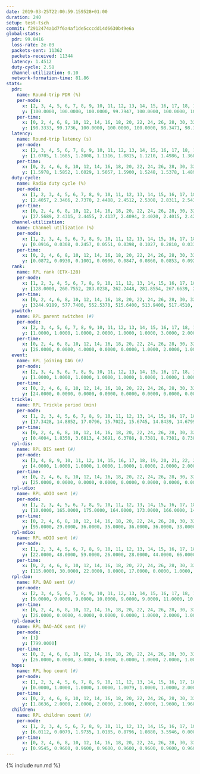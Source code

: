 ```yaml
---
date: 2019-03-25T22:00:59.159528+01:00
duration: 240
setup: test-tsch
commit: f2912474a1d7f6a4af1de5cccdd14d6630b49e6a
global-stats:
  pdr: 99.8416
  loss-rate: 2e-03
  packets-sent: 11362
  packets-received: 11344
  latency: 1.4512
  duty-cycle: 2.58
  channel-utilization: 0.10
  network-formation-time: 81.86
stats:
  pdr:
    name: Round-trip PDR (%)
    per-node:
      x: [2, 3, 4, 5, 6, 7, 8, 9, 10, 11, 12, 13, 14, 15, 16, 17, 18, 19, 20, 21, 22, 23, 24, 25]
      y: [100.0000, 100.0000, 100.0000, 99.7947, 100.0000, 100.0000, 100.0000, 100.0000, 100.0000, 100.0000, 100.0000, 100.0000, 99.7797, 99.7877, 99.7859, 99.7712, 99.7831, 99.3562, 100.0000, 99.4141, 99.5708, 100.0000, 99.5604, 99.5984]
    per-time:
      x: [0, 2, 4, 6, 8, 10, 12, 14, 16, 18, 20, 22, 24, 26, 28, 30, 32, 34, 36, 38, 40, 42, 44, 46, 48, 50, 52, 54, 56, 58, 60, 62, 64, 66, 68, 70, 72, 74, 76, 78, 80, 82, 84, 86, 88, 90, 92, 94, 96, 98, 100, 102, 104, 106, 108, 110, 112, 114, 116, 118, 120, 122, 124, 126, 128, 130, 132, 134, 136, 138, 140, 142, 144, 146, 148, 150, 152, 154, 156, 158, 160, 162, 164, 166, 168, 170, 172, 174, 176, 178, 180, 182, 184, 186, 188, 190]
      y: [98.3333, 99.1736, 100.0000, 100.0000, 100.0000, 98.3471, 98.3333, 100.0000, 100.0000, 100.0000, 99.1667, 100.0000, 97.5000, 99.1667, 99.1667, 100.0000, 100.0000, 99.1736, 100.0000, 100.0000, 100.0000, 99.1667, 100.0000, 100.0000, 100.0000, 100.0000, 100.0000, 100.0000, 99.1667, 100.0000, 100.0000, 100.0000, 100.0000, 100.0000, 100.0000, 100.0000, 100.0000, 100.0000, 100.0000, 100.0000, 100.0000, 100.0000, 100.0000, 100.0000, 100.0000, 99.1667, 100.0000, 100.0000, 100.0000, 100.0000, 100.0000, 100.0000, 100.0000, 100.0000, 100.0000, 100.0000, 100.0000, 100.0000, 100.0000, 100.0000, 100.0000, 100.0000, 100.0000, 100.0000, 100.0000, 100.0000, 100.0000, 100.0000, 100.0000, 99.1667, 100.0000, 100.0000, 100.0000, 100.0000, 100.0000, 100.0000, 100.0000, 100.0000, 100.0000, 100.0000, 100.0000, 100.0000, 100.0000, 100.0000, 100.0000, 100.0000, 100.0000, 100.0000, 100.0000, 100.0000, 100.0000, 100.0000, 100.0000, 100.0000, 100.0000, null]
  latency:
    name: Round-trip latency (s)
    per-node:
      x: [2, 3, 4, 5, 6, 7, 8, 9, 10, 11, 12, 13, 14, 15, 16, 17, 18, 19, 20, 21, 22, 23, 24, 25]
      y: [1.0705, 1.1685, 1.2008, 1.1316, 1.0815, 1.1210, 1.4986, 1.3680, 1.3506, 1.5241, 1.3223, 1.3163, 1.6876, 1.4957, 1.3490, 1.5843, 1.5873, 1.5813, 1.5526, 1.8075, 1.7352, 1.7656, 1.7645, 1.7923]
    per-time:
      x: [0, 2, 4, 6, 8, 10, 12, 14, 16, 18, 20, 22, 24, 26, 28, 30, 32, 34, 36, 38, 40, 42, 44, 46, 48, 50, 52, 54, 56, 58, 60, 62, 64, 66, 68, 70, 72, 74, 76, 78, 80, 82, 84, 86, 88, 90, 92, 94, 96, 98, 100, 102, 104, 106, 108, 110, 112, 114, 116, 118, 120, 122, 124, 126, 128, 130, 132, 134, 136, 138, 140, 142, 144, 146, 148, 150, 152, 154, 156, 158, 160, 162, 164, 166, 168, 170, 172, 174, 176, 178, 180, 182, 184, 186, 188, 190]
      y: [1.5978, 1.5852, 1.6029, 1.5057, 1.5900, 1.5248, 1.5378, 1.4894, 1.5140, 1.5683, 1.5458, 1.5256, 1.5207, 1.5415, 1.4864, 1.4515, 1.4672, 1.4585, 1.4569, 1.4853, 1.4136, 1.4650, 1.4842, 1.5027, 1.4959, 1.3943, 1.4467, 1.4544, 1.5051, 1.3723, 1.4022, 1.5024, 1.5096, 1.4610, 1.5125, 1.4458, 1.4399, 1.4978, 1.4661, 1.4704, 1.4190, 1.4638, 1.4531, 1.4971, 1.4167, 1.4288, 1.4508, 1.4212, 1.4366, 1.4363, 1.4516, 1.4246, 1.4261, 1.4197, 1.3968, 1.3891, 1.4551, 1.4370, 1.3971, 1.4093, 1.4051, 1.3926, 1.3963, 1.3314, 1.4227, 1.3665, 1.4082, 1.4077, 1.4514, 1.3716, 1.3712, 1.4203, 1.4088, 1.4479, 1.4531, 1.4085, 1.4368, 1.4197, 1.3874, 1.3758, 1.4016, 1.4186, 1.4057, 1.4556, 1.4204, 1.4544, 1.4091, 1.4629, 1.4620, 1.4341, 1.4144, 1.4508, 1.4155, 1.4234, 1.4314, null]
  duty-cycle:
    name: Radio duty cycle (%)
    per-node:
      x: [1, 2, 3, 4, 5, 6, 7, 8, 9, 10, 11, 12, 13, 14, 15, 16, 17, 18, 19, 20, 21, 22, 23, 24, 25]
      y: [2.4057, 2.3466, 2.7370, 2.4488, 2.4512, 2.5308, 2.8311, 2.5430, 2.5980, 2.3973, 2.5220, 2.5590, 2.6568, 2.5455, 2.6670, 2.6712, 2.5408, 2.6588, 2.6034, 2.6307, 2.6054, 2.7490, 2.6043, 2.6157, 2.7041]
    per-time:
      x: [0, 2, 4, 6, 8, 10, 12, 14, 16, 18, 20, 22, 24, 26, 28, 30, 32, 34, 36, 38, 40, 42, 44, 46, 48, 50, 52, 54, 56, 58, 60, 62, 64, 66, 68, 70, 72, 74, 76, 78, 80, 82, 84, 86, 88, 90, 92, 94, 96, 98, 100, 102, 104, 106, 108, 110, 112, 114, 116, 118, 120, 122, 124, 126, 128, 130, 132, 134, 136, 138, 140, 142, 144, 146, 148, 150, 152, 154, 156, 158, 160, 162, 164, 166, 168, 170, 172, 174, 176, 178, 180, 182, 184, 186, 188, 190, 192, 194, 196, 198, 200, 202, 204, 206, 208, 210, 212, 214, 216, 218, 220, 222, 224, 226, 228, 230, 232, 234, 236, 238]
      y: [27.5689, 2.4315, 2.4455, 2.4137, 2.4094, 2.4020, 2.4015, 2.4229, 2.4084, 2.4008, 2.3976, 2.3817, 3.0717, 2.8720, 2.5068, 2.5583, 2.3962, 2.4109, 2.3906, 2.3978, 2.3986, 2.3991, 2.3995, 2.4005, 2.4015, 2.4003, 2.3951, 2.3955, 2.3943, 2.3888, 2.3732, 2.3908, 2.3995, 2.3898, 2.3883, 2.3928, 2.3870, 2.3901, 2.3859, 2.3860, 2.3961, 2.3792, 2.3924, 2.4106, 2.3916, 2.3895, 2.3848, 2.3890, 2.3932, 2.4043, 2.3939, 2.3902, 2.4060, 2.3817, 2.3921, 2.3900, 2.3872, 2.4124, 2.4006, 2.3992, 2.3982, 2.3997, 2.3871, 2.3839, 2.3682, 2.3903, 2.3832, 2.3929, 2.3983, 2.4022, 2.3807, 2.3880, 2.4027, 2.3970, 2.4101, 2.4021, 2.3981, 2.3905, 2.3968, 2.3852, 2.3836, 2.3998, 2.3979, 2.3855, 2.3876, 2.4001, 2.3992, 2.3895, 2.3908, 2.4099, 2.3874, 2.3790, 2.4058, 2.3864, 2.3775, 2.2447, 2.2825, 2.7592, 2.5720, 2.4787, 2.4765, 2.4523, 2.3385, 2.3337, 2.3544, 2.2806, 2.2716, 2.2600, 2.2696, 2.2595, 2.2565, 2.2656, 2.2718, 2.2581, 2.2569, 2.2681, 2.2601, 2.2611, 2.2645, 2.2589]
  channel-utilization:
    name: Channel utilization (%)
    per-node:
      x: [1, 2, 3, 4, 5, 6, 7, 8, 9, 10, 11, 12, 13, 14, 15, 16, 17, 18, 19, 20, 21, 22, 23, 24, 25]
      y: [0.0916, 0.0308, 0.2457, 0.0551, 0.0398, 0.1027, 0.2810, 0.0333, 0.0341, 0.0389, 0.0414, 0.0373, 0.1068, 0.0329, 0.0999, 0.1055, 0.0464, 0.0999, 0.0352, 0.0471, 0.0448, 0.0423, 0.0297, 0.0293, 0.0299]
    per-time:
      x: [0, 2, 4, 6, 8, 10, 12, 14, 16, 18, 20, 22, 24, 26, 28, 30, 32, 34, 36, 38, 40, 42, 44, 46, 48, 50, 52, 54, 56, 58, 60, 62, 64, 66, 68, 70, 72, 74, 76, 78, 80, 82, 84, 86, 88, 90, 92, 94, 96, 98, 100, 102, 104, 106, 108, 110, 112, 114, 116, 118, 120, 122, 124, 126, 128, 130, 132, 134, 136, 138, 140, 142, 144, 146, 148, 150, 152, 154, 156, 158, 160, 162, 164, 166, 168, 170, 172, 174, 176, 178, 180, 182, 184, 186, 188, 190, 192, 194, 196, 198, 200, 202, 204, 206, 208, 210, 212, 214, 216, 218, 220, 222, 224, 226, 228, 230, 232, 234, 236, 238]
      y: [0.0872, 0.0930, 0.1001, 0.0900, 0.0847, 0.0860, 0.0853, 0.0924, 0.0861, 0.0839, 0.0875, 0.0773, 0.4714, 0.3105, 0.1229, 0.1408, 0.0830, 0.0895, 0.0816, 0.0846, 0.0858, 0.0857, 0.0847, 0.0861, 0.0861, 0.0858, 0.0821, 0.0838, 0.0831, 0.0831, 0.0730, 0.0812, 0.0852, 0.0807, 0.0804, 0.0823, 0.0805, 0.0827, 0.0813, 0.0799, 0.0834, 0.0769, 0.0830, 0.0897, 0.0842, 0.0809, 0.0792, 0.0807, 0.0810, 0.0855, 0.0816, 0.0795, 0.0861, 0.0775, 0.0804, 0.0803, 0.0792, 0.0886, 0.0840, 0.0834, 0.0831, 0.0853, 0.0785, 0.0777, 0.0702, 0.0798, 0.0766, 0.0801, 0.0830, 0.0836, 0.0755, 0.0791, 0.0849, 0.0844, 0.0889, 0.0839, 0.0834, 0.0791, 0.0830, 0.0792, 0.0775, 0.0839, 0.0842, 0.0781, 0.0785, 0.0824, 0.0849, 0.0794, 0.0823, 0.0887, 0.0788, 0.0755, 0.0876, 0.0776, 0.1407, 0.0197, 0.0645, 0.1313, 0.1355, 0.0982, 0.0946, 0.0835, 0.0433, 0.0382, 0.0404, 0.0214, 0.0198, 0.0182, 0.0198, 0.0192, 0.0176, 0.0193, 0.0210, 0.0188, 0.0181, 0.0234, 0.0191, 0.0192, 0.0216, 0.0177]
  rank:
    name: RPL rank (ETX-128)
    per-node:
      x: [1, 2, 3, 4, 5, 6, 7, 8, 9, 10, 11, 12, 13, 14, 15, 16, 17, 18, 19, 20, 21, 22, 23, 24, 25]
      y: [128.0000, 260.7552, 283.0238, 262.2448, 281.8554, 267.6639, 270.8672, 435.6132, 450.4876, 400.8852, 434.7769, 2212.8627, 687.3482, 4300.3849, 451.4774, 5141.4585, 1498.4418, 5890.8259, 5534.2941, 5830.6846, 3961.8218, 4882.6557, 5267.5259, 4437.6731, 3984.3411]
    per-time:
      x: [0, 2, 4, 6, 8, 10, 12, 14, 16, 18, 20, 22, 24, 26, 28, 30, 32, 34, 36, 38, 40, 42, 44, 46, 48, 50, 52, 54, 56, 58, 60, 62, 64, 66, 68, 70, 72, 74, 76, 78, 80, 82, 84, 86, 88, 90, 92, 94, 96, 98, 100, 102, 104, 106, 108, 110, 112, 114, 116, 118, 120, 122, 124, 126, 128, 130, 132, 134, 136, 138, 140, 142, 144, 146, 148, 150, 152, 154, 156, 158, 160, 162, 164, 166, 168, 170, 172, 174, 176, 178, 180, 182, 184, 186, 188, 190, 192, 194, 196, 198, 200, 202, 204, 206, 208, 210, 212, 214, 216, 218, 220, 222, 224, 226, 228, 230, 232, 234, 236, 238]
      y: [3244.9189, 577.7400, 552.5370, 515.6400, 513.9400, 517.4510, 503.2308, 497.0196, 486.2157, 466.9804, 476.6275, 474.1600, 477.4706, 296.0646, 295.0909, 333.8445, 476.1569, 465.1800, 474.5400, 467.1569, 462.7800, 455.9600, 459.1400, 455.6000, 450.4600, 450.1000, 450.6667, 452.4906, 440.4200, 457.9000, 448.4600, 447.4808, 439.9000, 438.4600, 443.7843, 440.6200, 435.7843, 437.6923, 437.2600, 437.2800, 435.3200, 434.9400, 434.2400, 435.0392, 440.4200, 436.9615, 429.8627, 436.4118, 428.8600, 431.7000, 430.1000, 429.6000, 430.8000, 434.0196, 435.1569, 431.7800, 429.8200, 432.0769, 430.0000, 431.8000, 437.0196, 440.0200, 437.6863, 440.0392, 428.5600, 430.7059, 428.9800, 427.7200, 425.2600, 423.5600, 436.0200, 436.9400, 441.1176, 437.2157, 432.1765, 424.5385, 425.3333, 422.8800, 422.1200, 420.6400, 421.9608, 446.5893, 422.3600, 422.1800, 425.3000, 424.1373, 430.0196, 427.7800, 430.4038, 430.4118, 426.2800, 430.4902, 424.2800, 430.0800, 427.5800, 189.3629, 2475.5407, 8108.5904, 6166.9626, 5814.8449, 21962.0680, 16577.0000, 4936.4915, 9953.7581, 3861.0862, 485.0600, 485.4800, 482.6078, 476.6200, 474.1765, 473.8600, 468.0980, 467.6275, 459.0000, 459.3000, 464.5490, 456.5200, 454.6923, 450.6667, 448.7200]
  pswitch:
    name: RPL parent switches (#)
    per-node:
      x: [2, 3, 4, 5, 6, 7, 8, 9, 10, 11, 12, 13, 14, 15, 16, 17, 18, 19, 20, 21, 22, 23, 24, 25]
      y: [1.0000, 1.0000, 1.0000, 2.0000, 1.0000, 1.0000, 3.0000, 2.0000, 4.0000, 2.0000, 10.0000, 6.0000, 24.0000, 3.0000, 20.0000, 6.0000, 31.0000, 29.0000, 34.0000, 22.0000, 20.0000, 18.0000, 13.0000, 13.0000]
    per-time:
      x: [0, 2, 4, 6, 8, 10, 12, 14, 16, 18, 20, 22, 24, 26, 28, 30, 32, 34, 36, 38, 40, 42, 44, 46, 48, 50, 52, 54, 56, 58, 60, 62, 64, 66, 68, 70, 72, 74, 76, 78, 80, 82, 84, 86, 88, 90, 92, 94, 96, 98, 100, 102, 104, 106, 108, 110, 112, 114, 116, 118, 120, 122, 124, 126, 128, 130, 132, 134, 136, 138, 140, 142, 144, 146, 148, 150, 152, 154, 156, 158, 160, 162, 164, 166, 168, 170, 172, 174, 176, 178, 180, 182, 184, 186, 188, 190, 192, 194, 196, 198, 200, 202, 204, 206, 208, 210, 212, 214, 216, 218, 220, 222, 224, 226, 228, 230, 232, 234, 236]
      y: [26.0000, 0.0000, 4.0000, 0.0000, 0.0000, 1.0000, 2.0000, 1.0000, 1.0000, 1.0000, 1.0000, 0.0000, 1.0000, 1.0000, 3.0000, 0.0000, 1.0000, 0.0000, 0.0000, 1.0000, 0.0000, 0.0000, 0.0000, 0.0000, 0.0000, 0.0000, 1.0000, 3.0000, 0.0000, 0.0000, 0.0000, 2.0000, 0.0000, 0.0000, 1.0000, 0.0000, 1.0000, 2.0000, 0.0000, 0.0000, 0.0000, 0.0000, 0.0000, 1.0000, 0.0000, 2.0000, 1.0000, 1.0000, 0.0000, 0.0000, 0.0000, 0.0000, 0.0000, 1.0000, 1.0000, 0.0000, 0.0000, 2.0000, 0.0000, 0.0000, 1.0000, 0.0000, 1.0000, 1.0000, 0.0000, 1.0000, 0.0000, 0.0000, 0.0000, 0.0000, 0.0000, 0.0000, 1.0000, 1.0000, 1.0000, 2.0000, 1.0000, 0.0000, 0.0000, 0.0000, 1.0000, 6.0000, 0.0000, 0.0000, 0.0000, 1.0000, 1.0000, 0.0000, 2.0000, 1.0000, 0.0000, 1.0000, 0.0000, 0.0000, 0.0000, 0.0000, 14.0000, 35.0000, 34.0000, 25.0000, 27.0000, 22.0000, 5.0000, 6.0000, 5.0000, 0.0000, 0.0000, 1.0000, 0.0000, 1.0000, 0.0000, 1.0000, 1.0000, 0.0000, 0.0000, 1.0000, 0.0000, 2.0000, 1.0000]
  event:
    name: RPL joining DAG (#)
    per-node:
      x: [2, 3, 4, 5, 6, 7, 8, 9, 10, 11, 12, 13, 14, 15, 16, 17, 18, 19, 20, 21, 22, 23, 24, 25]
      y: [1.0000, 1.0000, 1.0000, 1.0000, 1.0000, 1.0000, 1.0000, 1.0000, 1.0000, 1.0000, 1.0000, 1.0000, 1.0000, 1.0000, 1.0000, 1.0000, 1.0000, 1.0000, 1.0000, 1.0000, 1.0000, 2.0000, 1.0000, 2.0000]
    per-time:
      x: [0, 2, 4, 6, 8, 10, 12, 14, 16, 18, 20, 22, 24, 26, 28, 30, 32, 34, 36, 38, 40, 42, 44, 46, 48, 50, 52, 54, 56, 58, 60, 62, 64, 66, 68, 70, 72, 74, 76, 78, 80, 82, 84, 86, 88, 90, 92, 94, 96, 98, 100, 102, 104, 106, 108, 110, 112, 114, 116, 118, 120, 122, 124, 126, 128, 130, 132, 134, 136, 138, 140, 142, 144, 146, 148, 150, 152, 154, 156, 158, 160, 162, 164, 166, 168, 170, 172, 174, 176, 178, 180, 182, 184, 186, 188, 190, 192, 194, 196, 198, 200, 202]
      y: [24.0000, 0.0000, 0.0000, 0.0000, 0.0000, 0.0000, 0.0000, 0.0000, 0.0000, 0.0000, 0.0000, 0.0000, 0.0000, 0.0000, 0.0000, 0.0000, 0.0000, 0.0000, 0.0000, 0.0000, 0.0000, 0.0000, 0.0000, 0.0000, 0.0000, 0.0000, 0.0000, 0.0000, 0.0000, 0.0000, 0.0000, 0.0000, 0.0000, 0.0000, 0.0000, 0.0000, 0.0000, 0.0000, 0.0000, 0.0000, 0.0000, 0.0000, 0.0000, 0.0000, 0.0000, 0.0000, 0.0000, 0.0000, 0.0000, 0.0000, 0.0000, 0.0000, 0.0000, 0.0000, 0.0000, 0.0000, 0.0000, 0.0000, 0.0000, 0.0000, 0.0000, 0.0000, 0.0000, 0.0000, 0.0000, 0.0000, 0.0000, 0.0000, 0.0000, 0.0000, 0.0000, 0.0000, 0.0000, 0.0000, 0.0000, 0.0000, 0.0000, 0.0000, 0.0000, 0.0000, 0.0000, 0.0000, 0.0000, 0.0000, 0.0000, 0.0000, 0.0000, 0.0000, 0.0000, 0.0000, 0.0000, 0.0000, 0.0000, 0.0000, 0.0000, 0.0000, 0.0000, 0.0000, 0.0000, 0.0000, 0.0000, 2.0000]
  trickle:
    name: RPL Trickle period (min)
    per-node:
      x: [1, 2, 3, 4, 5, 6, 7, 8, 9, 10, 11, 12, 13, 14, 15, 16, 17, 18, 19, 20, 21, 22, 23, 24, 25]
      y: [17.3428, 14.8852, 17.0796, 15.7022, 15.6745, 14.8439, 14.6799, 15.0970, 15.5868, 15.6026, 15.5891, 14.1339, 14.5220, 13.2229, 14.7667, 15.4411, 14.4174, 12.3681, 12.4524, 12.3741, 13.2015, 13.1825, 15.7597, 14.1068, 14.2849]
    per-time:
      x: [0, 2, 4, 6, 8, 10, 12, 14, 16, 18, 20, 22, 24, 26, 28, 30, 32, 34, 36, 38, 40, 42, 44, 46, 48, 50, 52, 54, 56, 58, 60, 62, 64, 66, 68, 70, 72, 74, 76, 78, 80, 82, 84, 86, 88, 90, 92, 94, 96, 98, 100, 102, 104, 106, 108, 110, 112, 114, 116, 118, 120, 122, 124, 126, 128, 130, 132, 134, 136, 138, 140, 142, 144, 146, 148, 150, 152, 154, 156, 158, 160, 162, 164, 166, 168, 170, 172, 174, 176, 178, 180, 182, 184, 186, 188, 190, 192, 194, 196, 198, 200, 202, 204, 206, 208, 210, 212, 214, 216, 218, 220, 222, 224, 226, 228, 230, 232, 234, 236, 238]
      y: [0.4004, 1.8350, 3.6813, 4.3691, 6.3788, 8.7381, 8.7381, 8.7381, 9.7661, 17.4763, 17.4763, 17.4763, 17.4763, 17.4763, 17.4763, 17.4763, 17.4763, 17.4763, 17.4763, 17.4763, 17.4763, 17.4763, 17.4763, 17.4763, 17.4763, 17.4763, 17.4763, 17.4763, 17.4763, 17.4763, 17.4763, 17.4763, 17.4763, 17.4763, 17.4763, 17.4763, 17.4763, 17.4763, 17.4763, 17.4763, 17.4763, 17.4763, 17.4763, 17.4763, 17.4763, 17.4763, 17.4763, 17.4763, 17.4763, 17.4763, 17.4763, 17.4763, 17.4763, 17.4763, 17.4763, 17.4763, 17.4763, 17.4763, 17.4763, 17.4763, 17.4763, 17.4763, 17.4763, 17.4763, 17.4763, 17.4763, 17.4763, 17.4763, 17.4763, 17.4763, 17.4763, 17.4763, 17.4763, 17.4763, 17.4763, 17.4763, 17.4763, 17.4763, 17.4763, 17.4763, 17.4763, 17.4763, 17.4763, 17.4763, 17.4763, 17.4763, 17.4763, 17.4763, 17.4763, 17.4763, 17.4763, 17.4763, 17.4763, 17.4763, 17.4763, 17.4763, 16.2290, 13.4837, 14.0234, 13.9525, 4.0761, 3.2354, 4.8481, 4.7236, 1.8667, 3.1457, 4.3691, 5.6541, 7.4274, 9.0808, 9.6119, 10.1088, 11.3082, 17.4763, 17.4763, 17.4763, 17.4763, 17.4763, 17.4763, 17.4763]
  rpl-dis:
    name: RPL DIS sent (#)
    per-node:
      x: [3, 4, 8, 9, 10, 11, 12, 14, 15, 16, 17, 18, 19, 20, 21, 22, 23, 24, 25]
      y: [4.0000, 1.0000, 1.0000, 1.0000, 1.0000, 1.0000, 2.0000, 2.0000, 1.0000, 4.0000, 3.0000, 6.0000, 9.0000, 5.0000, 3.0000, 5.0000, 14.0000, 11.0000, 14.0000]
    per-time:
      x: [0, 2, 4, 6, 8, 10, 12, 14, 16, 18, 20, 22, 24, 26, 28, 30, 32, 34, 36, 38, 40, 42, 44, 46, 48, 50, 52, 54, 56, 58, 60, 62, 64, 66, 68, 70, 72, 74, 76, 78, 80, 82, 84, 86, 88, 90, 92, 94, 96, 98, 100, 102, 104, 106, 108, 110, 112, 114, 116, 118, 120, 122, 124, 126, 128, 130, 132, 134, 136, 138, 140, 142, 144, 146, 148, 150, 152, 154, 156, 158, 160, 162, 164, 166, 168, 170, 172, 174, 176, 178, 180, 182, 184, 186, 188, 190, 192, 194, 196, 198, 200, 202, 204, 206, 208]
      y: [25.0000, 0.0000, 0.0000, 0.0000, 0.0000, 0.0000, 0.0000, 0.0000, 0.0000, 0.0000, 0.0000, 0.0000, 0.0000, 0.0000, 2.0000, 2.0000, 0.0000, 0.0000, 0.0000, 0.0000, 0.0000, 0.0000, 0.0000, 0.0000, 0.0000, 0.0000, 0.0000, 0.0000, 0.0000, 0.0000, 0.0000, 0.0000, 0.0000, 0.0000, 0.0000, 0.0000, 0.0000, 0.0000, 0.0000, 0.0000, 0.0000, 0.0000, 0.0000, 0.0000, 0.0000, 0.0000, 0.0000, 0.0000, 0.0000, 0.0000, 0.0000, 0.0000, 0.0000, 0.0000, 0.0000, 0.0000, 0.0000, 0.0000, 0.0000, 0.0000, 0.0000, 0.0000, 0.0000, 0.0000, 0.0000, 0.0000, 0.0000, 0.0000, 0.0000, 0.0000, 0.0000, 0.0000, 0.0000, 0.0000, 0.0000, 0.0000, 0.0000, 0.0000, 0.0000, 0.0000, 0.0000, 0.0000, 0.0000, 0.0000, 0.0000, 0.0000, 0.0000, 0.0000, 0.0000, 0.0000, 0.0000, 0.0000, 0.0000, 0.0000, 0.0000, 0.0000, 2.0000, 4.0000, 4.0000, 20.0000, 18.0000, 7.0000, 1.0000, 2.0000, 1.0000]
  rpl-udio:
    name: RPL uDIO sent (#)
    per-node:
      x: [1, 2, 3, 4, 5, 6, 7, 8, 9, 10, 11, 12, 13, 14, 15, 16, 17, 18, 19, 20, 21, 22, 23, 24, 25]
      y: [10.0000, 165.0000, 175.0000, 164.0000, 173.0000, 166.0000, 148.0000, 169.0000, 167.0000, 171.0000, 161.0000, 181.0000, 162.0000, 182.0000, 168.0000, 188.0000, 172.0000, 183.0000, 185.0000, 180.0000, 178.0000, 189.0000, 163.0000, 160.0000, 166.0000]
    per-time:
      x: [0, 2, 4, 6, 8, 10, 12, 14, 16, 18, 20, 22, 24, 26, 28, 30, 32, 34, 36, 38, 40, 42, 44, 46, 48, 50, 52, 54, 56, 58, 60, 62, 64, 66, 68, 70, 72, 74, 76, 78, 80, 82, 84, 86, 88, 90, 92, 94, 96, 98, 100, 102, 104, 106, 108, 110, 112, 114, 116, 118, 120, 122, 124, 126, 128, 130, 132, 134, 136, 138, 140, 142, 144, 146, 148, 150, 152, 154, 156, 158, 160, 162, 164, 166, 168, 170, 172, 174, 176, 178, 180, 182, 184, 186, 188, 190, 192, 194, 196, 198, 200, 202, 204, 206, 208, 210, 212, 214, 216, 218, 220, 222, 224, 226, 228, 230, 232, 234, 236, 238]
      y: [95.0000, 29.0000, 36.0000, 35.0000, 36.0000, 36.0000, 33.0000, 37.0000, 37.0000, 34.0000, 33.0000, 31.0000, 33.0000, 48.0000, 42.0000, 34.0000, 30.0000, 33.0000, 32.0000, 37.0000, 29.0000, 30.0000, 32.0000, 33.0000, 36.0000, 31.0000, 33.0000, 27.0000, 29.0000, 32.0000, 35.0000, 33.0000, 31.0000, 32.0000, 29.0000, 28.0000, 28.0000, 30.0000, 36.0000, 36.0000, 32.0000, 32.0000, 36.0000, 36.0000, 30.0000, 34.0000, 28.0000, 34.0000, 30.0000, 30.0000, 28.0000, 32.0000, 36.0000, 31.0000, 32.0000, 34.0000, 30.0000, 28.0000, 35.0000, 29.0000, 34.0000, 37.0000, 32.0000, 30.0000, 35.0000, 30.0000, 34.0000, 35.0000, 33.0000, 33.0000, 38.0000, 30.0000, 32.0000, 38.0000, 33.0000, 35.0000, 34.0000, 32.0000, 32.0000, 32.0000, 31.0000, 34.0000, 31.0000, 34.0000, 34.0000, 31.0000, 32.0000, 34.0000, 31.0000, 32.0000, 33.0000, 35.0000, 32.0000, 34.0000, 34.0000, 28.0000, 38.0000, 68.0000, 36.0000, 41.0000, 27.0000, 57.0000, 45.0000, 41.0000, 45.0000, 35.0000, 35.0000, 31.0000, 31.0000, 36.0000, 32.0000, 36.0000, 37.0000, 35.0000, 34.0000, 31.0000, 35.0000, 37.0000, 33.0000, 33.0000]
  rpl-mdio:
    name: RPL mDIO sent (#)
    per-node:
      x: [1, 2, 3, 4, 5, 6, 7, 8, 9, 10, 11, 12, 13, 14, 15, 16, 17, 18, 19, 20, 21, 22, 23, 24, 25]
      y: [22.0000, 48.0000, 59.0000, 26.0000, 28.0000, 44.0000, 66.0000, 35.0000, 31.0000, 30.0000, 33.0000, 66.0000, 76.0000, 49.0000, 76.0000, 46.0000, 73.0000, 40.0000, 42.0000, 35.0000, 52.0000, 41.0000, 31.0000, 39.0000, 39.0000]
    per-time:
      x: [0, 2, 4, 6, 8, 10, 12, 14, 16, 18, 20, 22, 24, 26, 28, 30, 32, 34, 36, 38, 40, 42, 44, 46, 48, 50, 52, 54, 56, 58, 60, 62, 64, 66, 68, 70, 72, 74, 76, 78, 80, 82, 84, 86, 88, 90, 92, 94, 96, 98, 100, 102, 104, 106, 108, 110, 112, 114, 116, 118, 120, 122, 124, 126, 128, 130, 132, 134, 136, 138, 140, 142, 144, 146, 148, 150, 152, 154, 156, 158, 160, 162, 164, 166, 168, 170, 172, 174, 176, 178, 180, 182, 184, 186, 188, 190, 192, 194, 196, 198, 200, 202, 204, 206, 208, 210, 212, 214, 216, 218, 220, 222, 224, 226, 228, 230, 232, 234, 236, 238]
      y: [115.0000, 30.0000, 22.0000, 8.0000, 17.0000, 0.0000, 1.0000, 11.0000, 11.0000, 2.0000, 0.0000, 0.0000, 0.0000, 4.0000, 9.0000, 7.0000, 1.0000, 4.0000, 0.0000, 0.0000, 0.0000, 1.0000, 7.0000, 4.0000, 5.0000, 5.0000, 3.0000, 0.0000, 0.0000, 0.0000, 2.0000, 6.0000, 7.0000, 4.0000, 5.0000, 1.0000, 1.0000, 0.0000, 0.0000, 3.0000, 8.0000, 4.0000, 4.0000, 4.0000, 1.0000, 0.0000, 1.0000, 0.0000, 7.0000, 7.0000, 4.0000, 3.0000, 3.0000, 0.0000, 1.0000, 0.0000, 0.0000, 5.0000, 5.0000, 6.0000, 7.0000, 1.0000, 0.0000, 0.0000, 1.0000, 1.0000, 2.0000, 7.0000, 7.0000, 7.0000, 0.0000, 0.0000, 1.0000, 0.0000, 6.0000, 5.0000, 3.0000, 5.0000, 5.0000, 0.0000, 0.0000, 0.0000, 0.0000, 4.0000, 5.0000, 6.0000, 5.0000, 5.0000, 0.0000, 0.0000, 0.0000, 1.0000, 7.0000, 6.0000, 4.0000, 6.0000, 42.0000, 55.0000, 58.0000, 60.0000, 66.0000, 70.0000, 54.0000, 69.0000, 83.0000, 26.0000, 19.0000, 5.0000, 14.0000, 1.0000, 4.0000, 9.0000, 11.0000, 0.0000, 0.0000, 1.0000, 0.0000, 5.0000, 4.0000, 5.0000]
  rpl-dao:
    name: RPL DAO sent (#)
    per-node:
      x: [2, 3, 4, 5, 6, 7, 8, 9, 10, 11, 12, 13, 14, 15, 16, 17, 18, 19, 20, 21, 22, 23, 24, 25]
      y: [9.0000, 9.0000, 9.0000, 10.0000, 9.0000, 9.0000, 11.0000, 10.0000, 11.0000, 9.0000, 36.0000, 16.0000, 82.0000, 10.0000, 95.0000, 25.0000, 122.0000, 112.0000, 134.0000, 80.0000, 82.0000, 71.0000, 47.0000, 42.0000]
    per-time:
      x: [0, 2, 4, 6, 8, 10, 12, 14, 16, 18, 20, 22, 24, 26, 28, 30, 32, 34, 36, 38, 40, 42, 44, 46, 48, 50, 52, 54, 56, 58, 60, 62, 64, 66, 68, 70, 72, 74, 76, 78, 80, 82, 84, 86, 88, 90, 92, 94, 96, 98, 100, 102, 104, 106, 108, 110, 112, 114, 116, 118, 120, 122, 124, 126, 128, 130, 132, 134, 136, 138, 140, 142, 144, 146, 148, 150, 152, 154, 156, 158, 160, 162, 164, 166, 168, 170, 172, 174, 176, 178, 180, 182, 184, 186, 188, 190, 192, 194, 196, 198, 200, 202, 204, 206, 208, 210, 212, 214, 216, 218, 220, 222, 224, 226, 228, 230, 232, 234, 236, 238]
      y: [26.0000, 0.0000, 4.0000, 0.0000, 0.0000, 1.0000, 2.0000, 1.0000, 1.0000, 1.0000, 1.0000, 0.0000, 1.0000, 2.0000, 16.0000, 0.0000, 2.0000, 0.0000, 0.0000, 1.0000, 1.0000, 0.0000, 1.0000, 1.0000, 0.0000, 1.0000, 1.0000, 4.0000, 9.0000, 4.0000, 0.0000, 4.0000, 0.0000, 1.0000, 2.0000, 0.0000, 1.0000, 3.0000, 0.0000, 1.0000, 0.0000, 1.0000, 4.0000, 8.0000, 0.0000, 5.0000, 2.0000, 2.0000, 1.0000, 0.0000, 1.0000, 2.0000, 1.0000, 2.0000, 1.0000, 1.0000, 0.0000, 10.0000, 1.0000, 1.0000, 4.0000, 1.0000, 2.0000, 1.0000, 1.0000, 1.0000, 1.0000, 1.0000, 1.0000, 1.0000, 0.0000, 5.0000, 5.0000, 2.0000, 3.0000, 4.0000, 3.0000, 1.0000, 0.0000, 2.0000, 1.0000, 6.0000, 0.0000, 2.0000, 0.0000, 4.0000, 5.0000, 1.0000, 5.0000, 3.0000, 1.0000, 2.0000, 0.0000, 1.0000, 0.0000, 2.0000, 65.0000, 158.0000, 172.0000, 135.0000, 128.0000, 85.0000, 25.0000, 30.0000, 18.0000, 1.0000, 0.0000, 1.0000, 1.0000, 1.0000, 0.0000, 1.0000, 2.0000, 1.0000, 5.0000, 6.0000, 0.0000, 2.0000, 4.0000, 1.0000]
  rpl-daoack:
    name: RPL DAO-ACK sent (#)
    per-node:
      x: [1]
      y: [799.0000]
    per-time:
      x: [0, 2, 4, 6, 8, 10, 12, 14, 16, 18, 20, 22, 24, 26, 28, 30, 32, 34, 36, 38, 40, 42, 44, 46, 48, 50, 52, 54, 56, 58, 60, 62, 64, 66, 68, 70, 72, 74, 76, 78, 80, 82, 84, 86, 88, 90, 92, 94, 96, 98, 100, 102, 104, 106, 108, 110, 112, 114, 116, 118, 120, 122, 124, 126, 128, 130, 132, 134, 136, 138, 140, 142, 144, 146, 148, 150, 152, 154, 156, 158, 160, 162, 164, 166, 168, 170, 172, 174, 176, 178, 180, 182, 184, 186, 188, 190, 192, 194, 196, 198, 200, 202, 204, 206, 208, 210, 212, 214, 216, 218, 220, 222, 224, 226, 228, 230, 232, 234, 236, 238]
      y: [26.0000, 0.0000, 3.0000, 0.0000, 0.0000, 1.0000, 2.0000, 1.0000, 1.0000, 1.0000, 0.0000, 1.0000, 1.0000, 2.0000, 15.0000, 0.0000, 2.0000, 0.0000, 0.0000, 1.0000, 1.0000, 0.0000, 1.0000, 1.0000, 0.0000, 1.0000, 1.0000, 4.0000, 9.0000, 4.0000, 0.0000, 4.0000, 0.0000, 1.0000, 2.0000, 0.0000, 1.0000, 3.0000, 0.0000, 1.0000, 0.0000, 1.0000, 4.0000, 8.0000, 0.0000, 5.0000, 2.0000, 2.0000, 1.0000, 0.0000, 1.0000, 2.0000, 1.0000, 2.0000, 1.0000, 1.0000, 0.0000, 10.0000, 1.0000, 1.0000, 4.0000, 1.0000, 2.0000, 1.0000, 1.0000, 1.0000, 1.0000, 1.0000, 1.0000, 1.0000, 0.0000, 5.0000, 5.0000, 2.0000, 3.0000, 4.0000, 2.0000, 1.0000, 0.0000, 2.0000, 1.0000, 6.0000, 0.0000, 2.0000, 0.0000, 4.0000, 5.0000, 1.0000, 5.0000, 3.0000, 1.0000, 2.0000, 0.0000, 1.0000, 0.0000, 0.0000, 15.0000, 67.0000, 88.0000, 117.0000, 126.0000, 84.0000, 25.0000, 29.0000, 19.0000, 1.0000, 0.0000, 1.0000, 1.0000, 1.0000, 0.0000, 1.0000, 2.0000, 1.0000, 5.0000, 6.0000, 0.0000, 2.0000, 4.0000, 1.0000]
  hops:
    name: RPL hop count (#)
    per-node:
      x: [1, 2, 3, 4, 5, 6, 7, 8, 9, 10, 11, 12, 13, 14, 15, 16, 17, 18, 19, 20, 21, 22, 23, 24, 25]
      y: [0.0000, 1.0000, 1.0000, 1.0000, 1.0079, 1.0000, 1.0000, 2.0000, 2.0060, 1.9808, 2.0000, 2.0099, 2.0000, 2.9226, 2.0000, 2.8935, 2.0007, 3.0820, 3.4511, 3.4663, 3.0357, 3.9795, 4.1244, 4.4977, 4.5632]
    per-time:
      x: [0, 2, 4, 6, 8, 10, 12, 14, 16, 18, 20, 22, 24, 26, 28, 30, 32, 34, 36, 38, 40, 42, 44, 46, 48, 50, 52, 54, 56, 58, 60, 62, 64, 66, 68, 70, 72, 74, 76, 78, 80, 82, 84, 86, 88, 90, 92, 94, 96, 98, 100, 102, 104, 106, 108, 110, 112, 114, 116, 118, 120, 122, 124, 126, 128, 130, 132, 134, 136, 138, 140, 142, 144, 146, 148, 150, 152, 154, 156, 158, 160, 162, 164, 166, 168, 170, 172, 174, 176, 178, 180, 182, 184, 186, 188, 190, 192, 194, 196, 198, 200, 202, 204, 206, 208, 210, 212, 214, 216, 218, 220, 222, 224, 226, 228, 230, 232, 234, 236, 238]
      y: [1.8636, 2.0000, 2.0000, 2.0000, 2.0000, 2.0000, 1.9600, 1.9600, 1.9600, 1.9600, 1.9600, 1.9600, 1.9600, 1.9600, 2.2400, 2.2800, 2.2800, 2.2400, 2.2400, 2.2000, 2.2000, 2.2000, 2.2000, 2.2000, 2.2000, 2.2000, 2.2000, 2.2000, 2.2000, 2.2000, 2.2000, 2.1600, 2.1600, 2.1600, 2.1600, 2.1600, 2.1600, 2.1600, 2.1600, 2.1600, 2.1600, 2.1600, 2.1600, 2.1600, 2.1600, 2.1600, 2.1600, 2.1600, 2.1600, 2.1600, 2.1600, 2.1600, 2.1600, 2.1600, 2.1600, 2.1600, 2.1600, 2.1600, 2.1600, 2.1600, 2.1600, 2.1600, 2.1600, 2.1600, 2.1600, 2.1600, 2.1600, 2.1600, 2.1600, 2.1600, 2.1600, 2.1600, 2.1600, 2.1600, 2.1600, 2.1600, 2.1600, 2.1600, 2.1600, 2.1600, 2.1600, 2.1600, 2.1600, 2.1600, 2.1600, 2.1600, 2.1600, 2.1600, 2.1600, 2.1600, 2.1600, 2.1600, 2.1600, 2.1600, 2.1600, 2.1600, 2.8829, 2.3119, 2.2314, 2.1787, 2.1600, 2.1200, 2.3600, 2.4000, 2.2400, 2.2400, 2.2400, 2.2000, 2.2000, 2.2000, 2.2000, 2.1600, 2.1200, 2.1200, 2.1200, 2.1200, 2.1200, 2.1200, 2.1200, 2.1200]
  children:
    name: RPL children count (#)
    per-node:
      x: [1, 2, 3, 4, 5, 6, 7, 8, 9, 10, 11, 12, 13, 14, 15, 16, 17, 18, 19, 20, 21, 22, 23, 24, 25]
      y: [6.0112, 0.0079, 1.9735, 1.0185, 0.8796, 1.0880, 3.5946, 0.0000, 0.3902, 0.0251, 0.0794, 0.2487, 1.0562, 0.0371, 1.7183, 1.4286, 0.6951, 0.3221, 0.1025, 0.1984, 1.8630, 1.1410, 0.0000, 0.0397, 0.0794]
    per-time:
      x: [0, 2, 4, 6, 8, 10, 12, 14, 16, 18, 20, 22, 24, 26, 28, 30, 32, 34, 36, 38, 40, 42, 44, 46, 48, 50, 52, 54, 56, 58, 60, 62, 64, 66, 68, 70, 72, 74, 76, 78, 80, 82, 84, 86, 88, 90, 92, 94, 96, 98, 100, 102, 104, 106, 108, 110, 112, 114, 116, 118, 120, 122, 124, 126, 128, 130, 132, 134, 136, 138, 140, 142, 144, 146, 148, 150, 152, 154, 156, 158, 160, 162, 164, 166, 168, 170, 172, 174, 176, 178, 180, 182, 184, 186, 188, 190, 192, 194, 196, 198, 200, 202, 204, 206, 208, 210, 212, 214, 216, 218, 220, 222, 224, 226, 228, 230, 232, 234, 236, 238]
      y: [0.9545, 0.9600, 0.9600, 0.9600, 0.9600, 0.9600, 0.9600, 0.9600, 0.9600, 0.9600, 0.9600, 0.9600, 0.9600, 0.9600, 0.9600, 0.9600, 0.9600, 0.9600, 0.9600, 0.9600, 0.9600, 0.9600, 0.9600, 0.9600, 0.9600, 0.9600, 0.9600, 0.9600, 0.9600, 0.9600, 0.9600, 0.9600, 0.9600, 0.9600, 0.9600, 0.9600, 0.9600, 0.9600, 0.9600, 0.9600, 0.9600, 0.9600, 0.9600, 0.9600, 0.9600, 0.9600, 0.9600, 0.9600, 0.9600, 0.9600, 0.9600, 0.9600, 0.9600, 0.9600, 0.9600, 0.9600, 0.9600, 0.9600, 0.9600, 0.9600, 0.9600, 0.9600, 0.9600, 0.9600, 0.9600, 0.9600, 0.9600, 0.9600, 0.9600, 0.9600, 0.9600, 0.9600, 0.9600, 0.9600, 0.9600, 0.9600, 0.9600, 0.9600, 0.9600, 0.9600, 0.9600, 0.9600, 0.9600, 0.9600, 0.9600, 0.9600, 0.9600, 0.9600, 0.9600, 0.9600, 0.9600, 0.9600, 0.9600, 0.9600, 0.9600, 0.9600, 0.9600, 0.9600, 0.9600, 0.9600, 0.9600, 0.9600, 0.9600, 0.9600, 0.9600, 0.9600, 0.9600, 0.9600, 0.9600, 0.9600, 0.9600, 0.9600, 0.9600, 0.9600, 0.9600, 0.9600, 0.9600, 0.9600, 0.9600, 0.9600]
---
```


{% include run.md %}

